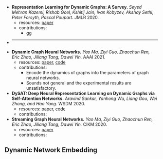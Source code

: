 - **Representation Learning for Dynamic Graphs: A Survey.** *Seyed Mehran Kazemi, Rishab Goel, Kshitij Jain, Ivan Kobyzev, Akshay Sethi, Peter Forsyth, Pascal Poupart.* JMLR 2020.
  - resources: [paper](https://jmlr.csail.mit.edu/papers/volume21/19-447/19-447.pdf)
  - contributions:
    - gg
- ****
- **Dynamic Graph Neural Networks.** *Yao Ma, Ziyi Guo, Zhaochun Ren, Eric Zhao, Jiliang Tang, Dawei Yin.* AAAI 2021.
  - resources: [paper](), [code]()
  - contributions:
    - Encode the dynamics of graphs into the parameters of graph neural networks.
    - Sounds not general and the experimental results are unsatisfactory.
- **DySAT: Deep Neural Representation Learning on Dynamic Graphs via Self-Attention Networks.** *Aravind Sankar, Yanhong Wu, Liang Gou, Wei Zhang, and Hao Yang.* WSDM 2020.
  - resources: [paper](https://arxiv.org/pdf/1812.09430.pdf), [code](https://github.com/aravindsankar28/DySAT)
  - contributions:
- **Streaming Graph Neural Networks.** *Yao Ma, Ziyi Guo, Zhaochun Ren, Eric Zhao, Jiliang Tang, Dawei Yin.* CIKM 2020.
  - resources: [paper](https://arxiv.org/pdf/1810.10627)
  - contributions:

## Dynamic Network Embedding
